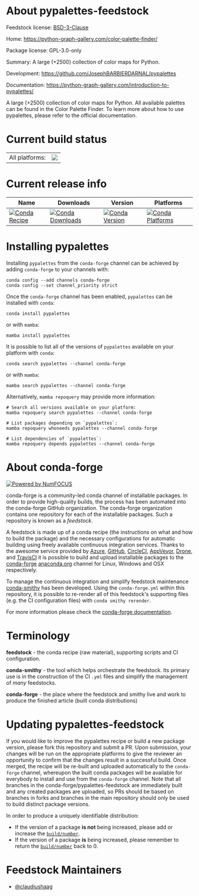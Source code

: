About pypalettes-feedstock
==========================

Feedstock license: [BSD-3-Clause](https://github.com/conda-forge/pypalettes-feedstock/blob/main/LICENSE.txt)

Home: https://python-graph-gallery.com/color-palette-finder/

Package license: GPL-3.0-only

Summary: A large (+2500) collection of color maps for Python.

Development: https://github.com/JosephBARBIERDARNAL/pypalettes

Documentation: https://python-graph-gallery.com/introduction-to-pypalettes/

A large (+2500) collection of color maps for Python.
All available palettes can be found in the Color Palette Finder.
To learn more about how to use pypalettes, please refer to the official documentation.

Current build status
====================


<table><tr><td>All platforms:</td>
    <td>
      <a href="https://dev.azure.com/conda-forge/feedstock-builds/_build/latest?definitionId=24659&branchName=main">
        <img src="https://dev.azure.com/conda-forge/feedstock-builds/_apis/build/status/pypalettes-feedstock?branchName=main">
      </a>
    </td>
  </tr>
</table>

Current release info
====================

| Name | Downloads | Version | Platforms |
| --- | --- | --- | --- |
| [![Conda Recipe](https://img.shields.io/badge/recipe-pypalettes-green.svg)](https://anaconda.org/conda-forge/pypalettes) | [![Conda Downloads](https://img.shields.io/conda/dn/conda-forge/pypalettes.svg)](https://anaconda.org/conda-forge/pypalettes) | [![Conda Version](https://img.shields.io/conda/vn/conda-forge/pypalettes.svg)](https://anaconda.org/conda-forge/pypalettes) | [![Conda Platforms](https://img.shields.io/conda/pn/conda-forge/pypalettes.svg)](https://anaconda.org/conda-forge/pypalettes) |

Installing pypalettes
=====================

Installing `pypalettes` from the `conda-forge` channel can be achieved by adding `conda-forge` to your channels with:

```
conda config --add channels conda-forge
conda config --set channel_priority strict
```

Once the `conda-forge` channel has been enabled, `pypalettes` can be installed with `conda`:

```
conda install pypalettes
```

or with `mamba`:

```
mamba install pypalettes
```

It is possible to list all of the versions of `pypalettes` available on your platform with `conda`:

```
conda search pypalettes --channel conda-forge
```

or with `mamba`:

```
mamba search pypalettes --channel conda-forge
```

Alternatively, `mamba repoquery` may provide more information:

```
# Search all versions available on your platform:
mamba repoquery search pypalettes --channel conda-forge

# List packages depending on `pypalettes`:
mamba repoquery whoneeds pypalettes --channel conda-forge

# List dependencies of `pypalettes`:
mamba repoquery depends pypalettes --channel conda-forge
```


About conda-forge
=================

[![Powered by
NumFOCUS](https://img.shields.io/badge/powered%20by-NumFOCUS-orange.svg?style=flat&colorA=E1523D&colorB=007D8A)](https://numfocus.org)

conda-forge is a community-led conda channel of installable packages.
In order to provide high-quality builds, the process has been automated into the
conda-forge GitHub organization. The conda-forge organization contains one repository
for each of the installable packages. Such a repository is known as a *feedstock*.

A feedstock is made up of a conda recipe (the instructions on what and how to build
the package) and the necessary configurations for automatic building using freely
available continuous integration services. Thanks to the awesome service provided by
[Azure](https://azure.microsoft.com/en-us/services/devops/), [GitHub](https://github.com/),
[CircleCI](https://circleci.com/), [AppVeyor](https://www.appveyor.com/),
[Drone](https://cloud.drone.io/welcome), and [TravisCI](https://travis-ci.com/)
it is possible to build and upload installable packages to the
[conda-forge](https://anaconda.org/conda-forge) [anaconda.org](https://anaconda.org/)
channel for Linux, Windows and OSX respectively.

To manage the continuous integration and simplify feedstock maintenance
[conda-smithy](https://github.com/conda-forge/conda-smithy) has been developed.
Using the ``conda-forge.yml`` within this repository, it is possible to re-render all of
this feedstock's supporting files (e.g. the CI configuration files) with ``conda smithy rerender``.

For more information please check the [conda-forge documentation](https://conda-forge.org/docs/).

Terminology
===========

**feedstock** - the conda recipe (raw material), supporting scripts and CI configuration.

**conda-smithy** - the tool which helps orchestrate the feedstock.
                   Its primary use is in the construction of the CI ``.yml`` files
                   and simplify the management of *many* feedstocks.

**conda-forge** - the place where the feedstock and smithy live and work to
                  produce the finished article (built conda distributions)


Updating pypalettes-feedstock
=============================

If you would like to improve the pypalettes recipe or build a new
package version, please fork this repository and submit a PR. Upon submission,
your changes will be run on the appropriate platforms to give the reviewer an
opportunity to confirm that the changes result in a successful build. Once
merged, the recipe will be re-built and uploaded automatically to the
`conda-forge` channel, whereupon the built conda packages will be available for
everybody to install and use from the `conda-forge` channel.
Note that all branches in the conda-forge/pypalettes-feedstock are
immediately built and any created packages are uploaded, so PRs should be based
on branches in forks and branches in the main repository should only be used to
build distinct package versions.

In order to produce a uniquely identifiable distribution:
 * If the version of a package **is not** being increased, please add or increase
   the [``build/number``](https://docs.conda.io/projects/conda-build/en/latest/resources/define-metadata.html#build-number-and-string).
 * If the version of a package **is** being increased, please remember to return
   the [``build/number``](https://docs.conda.io/projects/conda-build/en/latest/resources/define-metadata.html#build-number-and-string)
   back to 0.

Feedstock Maintainers
=====================

* [@claudiushaag](https://github.com/claudiushaag/)

